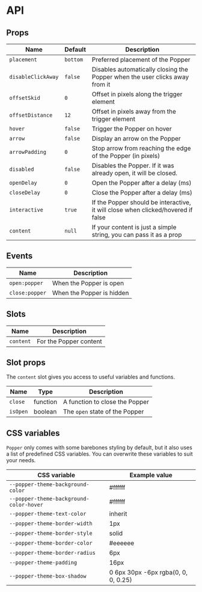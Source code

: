 # API

## Props

| Name               | Default  | Description                                                                      |
| ------------------ | -------- | -------------------------------------------------------------------------------- |
| `placement`        | `bottom` | Preferred placement of the Popper                                                |
| `disableClickAway` | `false`  | Disables automatically closing the Popper when the user clicks away from it      |
| `offsetSkid`       | `0`      | Offset in pixels along the trigger element                                       |
| `offsetDistance`   | `12`     | Offset in pixels away from the trigger element                                   |
| `hover`            | `false`  | Trigger the Popper on hover                                                      |
| `arrow`            | `false`  | Display an arrow on the Popper                                                   |
| `arrowPadding`     | `0`      | Stop arrow from reaching the edge of the Popper (in pixels)                      |
| `disabled`         | `false`  | Disables the Popper. If it was already open, it will be closed.                  |
| `openDelay`        | `0`      | Open the Popper after a delay (ms)                                               |
| `closeDelay`       | `0`      | Close the Popper after a delay (ms)                                              |
| `interactive`      | `true`   | If the Popper should be interactive, it will close when clicked/hovered if false |
| `content`          | `null`   | If your content is just a simple string, you can pass it as a prop               |

## Events

| Name           | Description               |
| -------------- | ------------------------- |
| `open:popper`  | When the Popper is open   |
| `close:popper` | When the Popper is hidden |

## Slots

| Name      | Description            |
| --------- | ---------------------- |
| `content` | For the Popper content |

## Slot props

The `content` slot gives you access to useful variables and functions.

| Name     | Type     | Description                    |
| -------- | -------- | ------------------------------ |
| `close`  | function | A function to close the Popper |
| `isOpen` | boolean  | The `open` state of the Popper |

## CSS variables

`Popper` only comes with some barebones styling by default, but it also uses a list of predefined CSS variables. You can overwrite these variables to suit your needs.

| CSS variable                            | Example value                       |
| --------------------------------------- | ----------------------------------- |
| `--popper-theme-background-color`       | #ffffff                             |
| `--popper-theme-background-color-hover` | #ffffff                             |
| `--popper-theme-text-color`             | inherit                             |
| `--popper-theme-border-width`           | 1px                                 |
| `--popper-theme-border-style`           | solid                               |
| `--popper-theme-border-color`           | #eeeeee                             |
| `--popper-theme-border-radius`          | 6px                                 |
| `--popper-theme-padding`                | 16px                                |
| `--popper-theme-box-shadow`             | 0 6px 30px -6px rgba(0, 0, 0, 0.25) |
